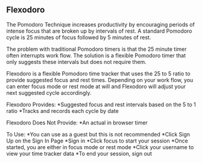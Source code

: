## Flexodoro

The Pomodoro Technique increases productivity by encouraging periods of intense focus that are broken up by intervals of rest.  A standard Pomodoro cycle is 25 minutes of focus followed by 5 minutes of rest.

The problem with traditional Pomodoro timers is that the 25 minute timer often interrupts work flow. The solution is a flexible Pomodoro timer that only suggests these intervals but does not require them.

Flexodoro is a flexible Pomodoro time tracker that uses the 25 to 5 ratio to provide suggested focus and rest times. Depending on your work flow, you can enter focus mode or rest mode at will and Flexodoro will adjust your next suggested cycle accordingly.

 Flexodoro Provides:
  *Suggested focus and rest intervals based on the 5 to 1 ratio
  *Tracks and records each cycle by date

Flexodoro Does Not Provide:
  *An actual in browser timer

To Use:
  *You can use as a guest but this is not recommended
  *Click Sign Up on the Sign In Page
  *Sign in
  *Click focus to start your session
  *Once started, you are either in focus mode or rest mode
  *Click your username to view your time tracker data
  *To end your session, sign out
